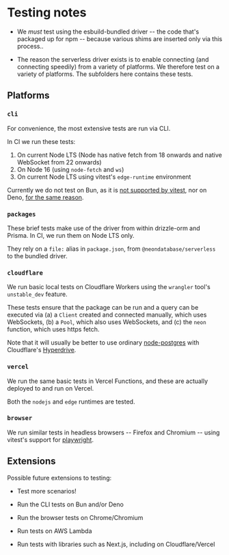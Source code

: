 # Testing notes

- We _must_ test using the esbuild-bundled driver -- the code that's packaged up for npm -- because various shims are inserted only via this process..

- The reason the serverless driver exists is to enable connecting (and connecting speedily) from a variety of platforms. We therefore test on a variety of platforms. The subfolders here contains these tests.

## Platforms

### `cli`

For convenience, the most extensive tests are run via CLI.

In CI we run these tests:

1. On current Node LTS (Node has native fetch from 18 onwards and native WebSocket from 22 onwards)
2. On Node 16 (using `node-fetch` and `ws`)
3. On current Node LTS using vitest's `edge-runtime` environment

Currently we do not test on Bun, as it is [not supported by vitest](https://github.com/oven-sh/bun/issues/4145), nor on Deno, [for the same reason](https://github.com/denoland/deno/issues/23882).

### `packages`

These brief tests make use of the driver from within drizzle-orm and Prisma. In CI, we run them on Node LTS only.

They rely on a `file:` alias in `package.json`, from `@neondatabase/serverless` to the bundled driver.

### `cloudflare`

We run basic local tests on Cloudflare Workers using the `wrangler` tool's `unstable_dev` feature.

These tests ensure that the package can be run and a query can be executed via (a) a `Client` created and connected manually, which uses WebSockets, (b) a `Pool`, which also uses WebSockets, and (c) the `neon` function, which uses https fetch.

Note that it will usually be better to use ordinary [node-postgres](https://node-postgres.com/) with Cloudflare's [Hyperdrive](https://developers.cloudflare.com/hyperdrive/).

### `vercel`

We run the same basic tests in Vercel Functions, and these are actually deployed to and run on Vercel.

Both the `nodejs` and `edge` runtimes are tested.

### `browser`

We run similar tests in headless browsers -- Firefox and Chromium -- using vitest's support for [playwright](https://playwright.dev/).

## Extensions

Possible future extensions to testing:

- Test more scenarios!

- Run the CLI tests on Bun and/or Deno

- Run the browser tests on Chrome/Chromium

- Run tests on AWS Lambda

- Run tests with libraries such as Next.js, including on Cloudflare/Vercel
